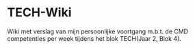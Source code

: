 # TECH-Wiki
Wiki met verslag van mijn persoonlijke voortgang m.b.t. de CMD competenties per week tijdens het blok TECH(Jaar 2, Blok 4).
